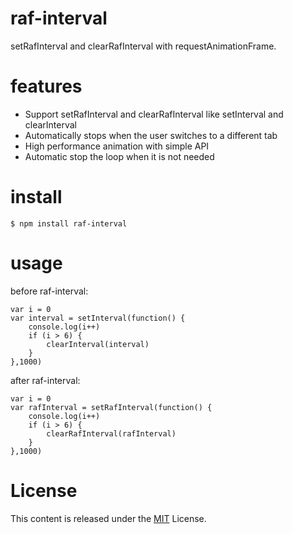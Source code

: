 # raf-interval

setRafInterval and clearRafInterval with requestAnimationFrame.

# features

* Support setRafInterval and clearRafInterval like setInterval and clearInterval
* Automatically stops when the user switches to a different tab
* High performance animation with simple API
* Automatic stop the loop when it is not needed 

# install 

```
$ npm install raf-interval
```

# usage

before raf-interval:

```
var i = 0
var interval = setInterval(function() {
    console.log(i++)
    if (i > 6) {
        clearInterval(interval)
    }
},1000)
```

after raf-interval:

```
var i = 0
var rafInterval = setRafInterval(function() {
    console.log(i++)
    if (i > 6) {
        clearRafInterval(rafInterval)
    }
},1000)
```

# License

This content is released under the [MIT](http://opensource.org/licenses/MIT) License.
